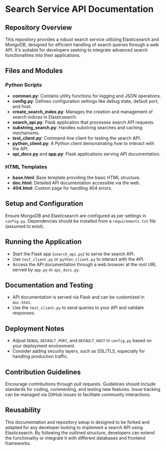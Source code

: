 # Search Service API Documentation

## Repository Overview
This repository provides a robust search service utilizing Elasticsearch and MongoDB, designed for efficient handling of search queries through a web API. It's suitable for developers seeking to integrate advanced search functionalities into their applications.

## Files and Modules

### Python Scripts
- **common.py**: Contains utility functions for logging and JSON operations.
- **config.py**: Defines configuration settings like debug state, default port, and host.
- **create_search_index.py**: Manages the creation and management of search indices in Elasticsearch.
- **search_api.py**: Flask application that processes search API requests.
- **substring_search.py**: Handles substring searches and caching mechanisms.
- **test_client.py**: Command-line client for testing the search API.
- **python_client.py**: A Python client demonstrating how to interact with the API.
- **api_docs.py** and **app.py**: Flask applications serving API documentation.

### HTML Templates
- **base.html**: Base template providing the basic HTML structure.
- **doc.html**: Detailed API documentation accessible via the web.
- **404.html**: Custom page for handling 404 errors.

## Setup and Configuration
Ensure MongoDB and Elasticsearch are configured as per settings in `config.py`. Dependencies should be installed from a `requirements.txt` file (assumed to exist).

## Running the Application
- Start the Flask app (`search_api.py`) to serve the search API.
- Use `test_client.py` or `python_client.py` to interact with the API.
- Access the API documentation through a web browser at the root URL served by `app.py` or `api_docs.py`.

## Documentation and Testing
- API documentation is served via Flask and can be customized in `doc.html`.
- Use the `test_client.py` to send queries to your API and validate responses.

## Deployment Notes
- Adjust `DEBUG`, `DEFAULT_PORT`, and `DEFAULT_HOST` in `config.py` based on your deployment environment.
- Consider adding security layers, such as SSL/TLS, especially for handling production traffic.

## Contribution Guidelines
Encourage contributions through pull requests. Guidelines should include standards for coding, commenting, and testing new features. Issue tracking can be managed via GitHub issues to facilitate community interactions.

## Reusability
This documentation and repository setup is designed to be forked and adapted for any developer looking to implement a search API using Elasticsearch. By following the outlined structure, developers can extend the functionality or integrate it with different databases and frontend frameworks.


